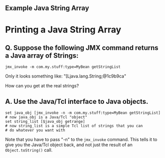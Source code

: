 Example Java String Array
---

# Printing a Java String Array

## Q. Suppose the following JMX command returns a Java array of Strings:
```
jmx_invoke -m com.my.stuff:type=MyBean getStringList
```
Only it looks something like: "[Ljava.lang.String;@1c9b9ca"

How can you get at the real strings?

## A. Use the Java/Tcl interface to Java objects.
```
set java_obj [jmx_invoke -n -m com.my.stuff:type=MyBean getStringList]
# now java_obj is a Java/Tcl "object"
set string_list [$java_obj getrange]
# now string_list is a simple Tcl list of strings that you can 
# do whatever you want with
```
Note that you have to pass "-n" to the `jmx_invoke` command. This
tells it to give you the Java/Tcl object back, and not just the result
of an `Object.toString()` call.
